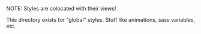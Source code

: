NOTE: Styles are colocated with their views!

This directory exists for "global" styles. Stuff like animations, sass variables, etc.
